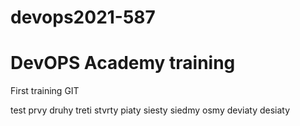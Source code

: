 # devops2021-587

<h1>DevOPS Academy training</h1>

First training GIT

test
prvy
druhy
treti
stvrty
piaty
siesty
siedmy
osmy
deviaty
desiaty
